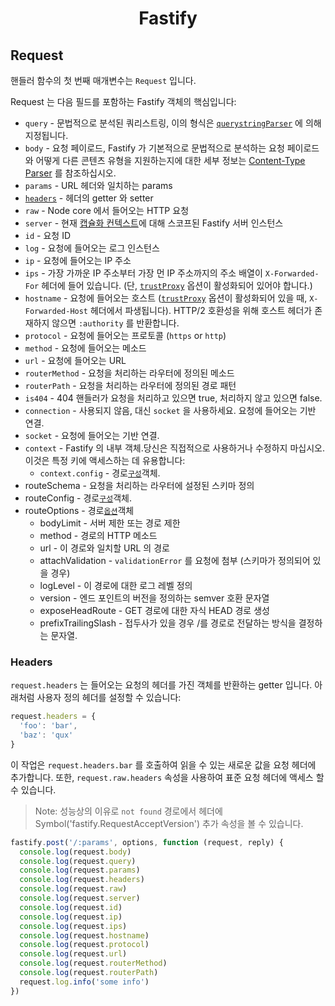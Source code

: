 <h1 align="center">Fastify</h1>

## Request
핸들러 함수의 첫 번째 매개변수는 `Request` 입니다.

Request 는 다음 필드를 포함하는 Fastify 객체의 핵심입니다:
- `query` - 문법적으로 분석된 쿼리스트링, 이의 형식은 [`querystringParser`](./Server.md#querystringparser) 에 의해 지정됩니다.
- `body` - 요청 페이로드, Fastify 가 기본적으로 문법적으로 분석하는 요청 페이로드와 어떻게 다른 콘텐츠 유형을 지원하는지에 대한 세부 정보는
  [Content-Type Parser](./ContentTypeParser.md) 를 참조하십시오.
- `params` - URL 헤더와 일치하는 params
- [`headers`](#headers) - 헤더의 getter 와 setter
- `raw` - Node core 에서 들어오는 HTTP 요청
- `server` - 현재 [캡슐화 컨텍스트](./Encapsulation.md)에 대해 스코프된 Fastify 서버 인스턴스
- `id` - 요청 ID
- `log` - 요청에 들어오는 로그 인스턴스
- `ip` - 요청에 들어오는 IP 주소
- `ips` - 가장 가까운 IP 주소부터 가장 먼 IP 주소까지의 주소 배열이 `X-Forwarded-For` 헤더에 들어 있습니다.
  (단, [`trustProxy`](./Server.md#factory-trust-proxy) 옵션이 활성화되어 있어야 합니다.)
- `hostname` - 요청에 들어오는 호스트 ([`trustProxy`](./Server.md#factory-trust-proxy) 옵션이 활성화되어 있을 때,
  `X-Forwarded-Host` 헤더에서 파생됩니다). HTTP/2 호환성을 위해 호스트 헤더가 존재하지 않으면 `:authority` 를 반환합니다.
- `protocol` - 요청에 들어오는 프로토콜 (`https` or `http`)
- `method` - 요청에 들어오는 메소드
- `url` - 요청에 들어오는 URL
- `routerMethod` - 요청을 처리하는 라우터에 정의된 메소드
- `routerPath` - 요청을 처리하는 라우터에 정의된 경로 패턴
- `is404` - 404 핸들러가 요청을 처리하고 있으면 true, 처리하지 않고 있으면 false.
- `connection` - 사용되지 않음, 대신 `socket` 을 사용하세요. 요청에 들어오는 기반 연결.
- `socket` - 요청에 들어오는 기반 연결.
- `context` - Fastify 의 내부 객체.당신은 직접적으로 사용하거나 수정하지 마십시오.
  이것은 특정 키에 액세스하는 데 유용합니다:
  - `context.config` - 경로[`구성`](./Routes.md#routes-config)객체.
- routeSchema - 요청을 처리하는 라우터에 설정된 스키마 정의
- routeConfig - 경로[`구성`](./Routes.md#routes-config)객체.
- routeOptions - 경로[`옵션`](./Routes.md#routes-options)객체
  - bodyLimit - 서버 제한 또는 경로 제한
  - method - 경로의 HTTP 메소드
  - url - 이 경로와 일치할 URL 의 경로
  - attachValidation - `validationError` 를 요청에 첨부 (스키마가 정의되어 있을 경우)
  - logLevel - 이 경로에 대한 로그 레벨 정의
  - version - 엔드 포인트의 버전을 정의하는 semver 호환 문자열
  - exposeHeadRoute - GET 경로에 대한 자식 HEAD 경로 생성
  - prefixTrailingSlash - 접두사가 있을 경우 /를 경로로 전달하는 방식을 결정하는 문자열.

### Headers

`request.headers` 는 들어오는 요청의 헤더를 가진 객체를 반환하는 getter 입니다.
아래처럼 사용자 정의 헤더를 설정할 수 있습니다:

```js
request.headers = {
  'foo': 'bar',
  'baz': 'qux'
}
```
이 작업은 `request.headers.bar` 를 호출하여 읽을 수 있는 새로운 값을 요청 헤더에 추가합니다.
또한, `request.raw.headers` 속성을 사용하여 표준 요청 헤더에 액세스 할 수 있습니다.

> Note: 성능상의 이유로 `not found` 경로에서 헤더에 Symbol('fastify.RequestAcceptVersion') 추가 속성을 볼 수 있습니다.

```js
fastify.post('/:params', options, function (request, reply) {
  console.log(request.body)
  console.log(request.query)
  console.log(request.params)
  console.log(request.headers)
  console.log(request.raw)
  console.log(request.server)
  console.log(request.id)
  console.log(request.ip)
  console.log(request.ips)
  console.log(request.hostname)
  console.log(request.protocol)
  console.log(request.url)
  console.log(request.routerMethod)
  console.log(request.routerPath)
  request.log.info('some info')
})
```

